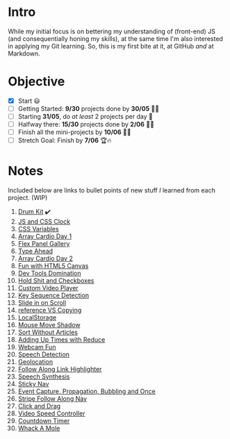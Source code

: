 # Intro
While my initial focus is on bettering my understanding of (front-end) JS (and consequentially honing my skills), at the same time I'm also interested in applying my Git learning. So, this is my first bite at it, at GitHub *and* at Markdown.

# Objective
- [x] Start 😃
- [ ] Getting Started: **9/30** projects done by **30/05** 🥉💪
- [ ] Starting **31/05**, do *at least* 2 projects per day 🤞
- [ ] Halfway there: **15/30** projects done by **2/06** 🥈💪
- [ ] Finish all the mini-projects by **10/06** 🥇🎉
- [ ] Stretch Goal: Finish by **7/06** 🏆🔥

# Notes
Included below are links to bullet points of new stuff *I* learned from each project. (WIP)

1. [Drum Kit](/01%20-%20Drum%20Kit/readme.md) ✔️
2. [JS and CSS Clock](/02%20-%20JS%20and%20CSS%20Clock/readme.md)
3. [CSS Variables](/03%20-%20CSS%20Variables/readme.md)
4. [Array Cardio Day 1](/04%20-%20Array%20Cardio%20Day%201/readme.md)
5. [Flex Panel Gallery](/05%20-%20Flex%20Panel%20Gallery/readme.md)
6. [Type Ahead](/06%20-%20Type%20Ahead/readme.md)
7. [Array Cardio Day 2](/07%20-%20Array%20Cardio%20Day%202/readme.md)
8. [Fun with HTML5 Canvas](/08%20-%20Fun%20with%20HTML5%20Canvas/readme.md)
9. [Dev Tools Domination](/09%20-%20Dev%20Tools%20Domination/readme.md)
10. [Hold Shit and Checkboxes](/10%20-%20Hold%20Shit%20and%20Checkboxes/readme.md)
11. [Custom Video Player](/11%20-%20Custom%20Video%20Player/readme.md)
12. [Key Sequence Detection](/12%20-%20Key%20Sequence%20Detection/readme.md)
13. [Slide in on Scroll](/13%20-%20Slide%20in%20on%20Scroll/readme.md)
14. [reference VS Copying](/14%20-%20reference%20VS%20Copying/readme.md)
15. [LocalStorage](/15%20-%20LocalStorage/readme.md)
16. [Mouse Move Shadow](/16%20-%20Mouse%20Move%20Shadow/readme.md)
17. [Sort Without Articles](/17%20-%20Sort%20Without%20Articles/readme.md)
18. [Adding Up Times with Reduce](/18%20-%20Adding%20Up%20Times%20with%20Reduce/readme.md)
19. [Webcam Fun](/19%20-%20Webcam%20Fun/readme.md)
20. [Speech Detection](/20%20-%20Speech%20Detection/readme.md)
21. [Geolocation](/21%20-%20Geolocation/readme.md)
22. [Follow Along Link Highlighter](/22%20-%20Follow%20Along%20Link%20Highlighter/readme.md)
23. [Speech Synthesis](/23%20-%20Speech%20Synthesis/readme.md)
24. [Sticky Nav](/24%20-%20Sticky%20Nav/readme.md)
25. [Event Capture, Propagation, Bubbling and Once](/25%20-%20Event%20Capture%2C%20Propagation%2C%20Bubbling%20and%20Once/readme.md)
26. [Stripe Follow Along Nav](/26%20-%20Stripe%20Follow%20Along%20Nav/readme.md)
27. [Click and Drag](/27%20-%20Click%20and%20Drag/readme.md)
28. [Video Speed Controller](/28%20-%20Video%20Speed%20Controller/readme.md)
29. [Countdown Timer](/29%20-%20Countdown%20Timer/readme.md)
30. [Whack A Mole](/30%20-%20Whack%20A%20Mole/readme.md)